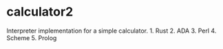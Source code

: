 # calculator2
Interpreter implementation for a simple calculator. 1. Rust 2. ADA 3. Perl 4. Scheme 5. Prolog
